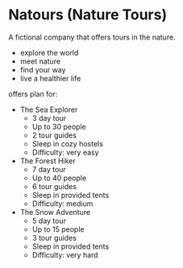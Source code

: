 # Natours (Nature Tours)

A fictional company that offers tours in the nature.

- explore the world
- meet nature
- find your way
- live a healthier life

offers plan for:
- The Sea Explorer
  - 3 day tour
  - Up to 30 people
  - 2 tour guides
  - Sleep in cozy hostels
  - Difficulty: very easy
- The Forest Hiker
  - 7 day tour
  - Up to 40 people
  - 6 tour guides
  - Sleep in provided tents
  - Difficulty: medium
- The Snow Adventure
  - 5 day tour
  - Up to 15 people
  - 3 tour guides
  - Sleep in provided tents
  - Difficulty: very hard